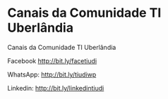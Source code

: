 # Canais da Comunidade TI Uberlândia
Canais da Comunidade TI Uberlândia

Facebook http://bit.ly/facetiudi

WhatsApp: http://bit.ly/tiudiwp

Linkedin: http://bit.ly/linkedintiudi



